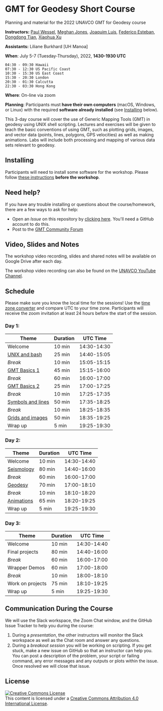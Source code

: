 # GMT for Geodesy Short Course

Planning and material for the 2022 UNAVCO GMT for Geodesy course

**Instructors:**
[Paul Wessel](http://www.soest.hawaii.edu/wessel/),
[Meghan Jones](https://github.com/meghanrjones),
[Joaquim Luis](http://joa-quim.pt),
[Federico Esteban](https://github.com/Esteban82),
[Dongdong Tian](https://seisman.info/),
[Xiaohua Xu](https://www.researchgate.net/profile/Xiaohua_Xu7)

**Assistants:**
Liliane Burkhard [UH Manoa]

**When**:
July 5-7 (Tuesday-Thursday), 2022, **1430-1930 UTC**

```
04:30 - 09:30 Hawaii
07:30 - 12:30 US Pacific Coast
10:30 - 15:30 US East Coast
15:30 - 20:30 London
20:30 - 01:30 Calcutta
22:30 - 03:30 Hong Kong
```

**Where**:
On-line via zoom

**Planning**:
Participants must **have their own computers** (macOS, Windows, or Linux) with the
required **software already installed** (see [Installing](#installing) below).

This 3-day course will cover the use of Generic Mapping Tools (GMT) in geodesy
using UNIX shell scripting. Lectures and exercises will be given to teach the
basic conventions of using GMT, such as plotting grids, images, and vector data
(points, lines, polygons, GPS velocities) as well as making animations. Labs will
include both processing and mapping of various data sets relevant to geodesy.

## Installing

Participants will need to install some software for the workshop.
Please follow [these instructions](INSTALL.md) **before the workshop**.

## Need help?

If you have any trouble installing or questions about the course/homework,
there are a few ways to ask for help:

* Open an *Issue* on this repository by
  [clicking here](https://github.com/GenericMappingTools/gmt-for-geodesy/issues/new/choose).
  You'll need a GitHub account to do this.
* Post to the [GMT Community Forum](https://forum.generic-mapping-tools.org/)

## Video, Slides and Notes

The workshop video recording, slides and shared notes will be available on Google Drive after each day.

The workshop video recording can also be found on the [UNAVCO YouTube Channel](https://youtube.com/playlist?list=PLzmugeDoplFPtWkrCqWWWZGZzPQr_k0Kx).

## Schedule

Please make sure you know the local time for the sessions!  Use the [time zone converter]([https://www.timeanddate.com/worldclock/converter.html](https://www.timeanddate.com/worldclock/fixedtime.html?msg=GMT+for+Geodesy+Short+Course+Day+1&iso=20220705T1430&p1=1440&ah=5))
and compare UTC to your time zone.
Participants will receive the zoom invitation at least 24 hours before the start of the session.

### Day 1:

| **Theme** | **Duration** | **UTC Time** |
|-----------|--------------|--------------|
| Welcome   | 10 min | 14:30-14:30  |
| [UNIX and bash](1_bash)    | 25 min | 14:40-15:05  |
| *Break*         | 10 min | 15:05-15:15  |
| [GMT Basics 1](2_basics)    | 45 min |  15:15-16:00  |
| *Break*      | 60 min | 16:00-17:00  |
| [GMT Basics 2](2_basics)    | 25 min |  17:00-17:25  |
| *Break*         | 10 min | 17:25-17:35  |
| [Symbols and lines](3_line_symbols)      | 50 min | 17:35-18:25 |
| *Break*         | 10 min |  18:25-18:35  |
| [Grids and images](4_grids)      | 50 min |  18:35-19:25  |
| Wrap up      | 5 min |  19:25-19:30  |

### Day 2:

| **Theme** | **Duration** | **UTC Time** |
|-----------|--------------|--------------|
| Welcome   | 10 min | 14:30-14:40  |
| [Seismology](5_seismology) | 80 min |  14:40-16:00  |
| *Break*      | 60 min | 16:00-17:00  |
| [Geodesy](6_geodesy)  | 70 min |  17:00-18:10  |
| *Break*      | 10 min |  18:10-18:20 |
| [Animations](7_animation)      | 65 min | 18:20-19:25  |
| Wrap up      | 5 min |  19:25-19:30  |

### Day 3:

| **Theme** | **Duration** | **UTC Time** |
|-----------|--------------|--------------|
| Welcome   | 10 min | 14:30-14:40  |
| Final projects      | 80 min | 14:40-16:00  |
| *Break*      | 60 min | 16:00-17:00  |
| Wrapper Demos      | 60 min | 17:00-18:00  |
| *Break*      | 10 min |  18:00-18:10 |
| Work on projects      | 75 min | 18:10-19:25  |
| Wrap up      | 5 min |  19:25-19:30  |

## Communication During the Course

We will use the Slack workspace, the Zoom Chat window, and the GitHub Issue Tracker to help you during the course:
1. During a *presentation*, the other instructors will monitor the Slack workspace as well as the Chat room and answer any questions.
2. During a *breakout session* you will be working on scripting.  If you get stuck, make a new issue on GitHub so that an instructor
   can help you.  You can post a description of the problem, your script or failing command, any error messages and any outputs or plots within the issue.
   Once resolved we will close that issue.

## License

<a rel="license" href="http://creativecommons.org/licenses/by/4.0/"><img alt="Creative Commons License" style="border-width:0" src="https://i.creativecommons.org/l/by/4.0/88x31.png" /></a><br />This content is licensed under a
<a rel="license" href="http://creativecommons.org/licenses/by/4.0/">Creative Commons Attribution 4.0 International License</a>.
